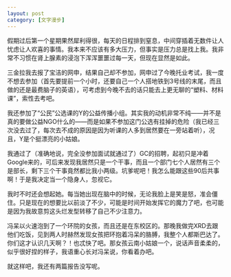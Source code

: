 ```yaml
---
layout: post
category: [文字漫步]
---
```


假期过后第一个星期果然犀利得很，每天的日程排到窒息，中间穿插着无数件让人忧虑让人欢喜的事情。我本来不应该有多大压力，但事实是压力总是找上我。我非常不习惯在肾上腺素的浸泡下浑浑噩噩过每一天，但现在显然是如此。

三金拉我去报了宝洁的网申，结果自己却不参加，网申过了今晚托业考试，我一度不想去参加（首先要提前一个小时，还要自己一个人搭地铁到3号线的末尾，而且做的还是最费脑子的英语），可考虑到今晚不去的话只能去上更无聊的“塑料、材料课”，索性去考吧。

我还参加了“公民”公选课的Y的公益传播小组。其实我的动机非常不纯——并不是真的要做公益NGO什么的——而是如果不参加这门公选有挂掉的危险（我已经三次没去过了，每次去不成的原因是因为听课的人多到居然要在一旁站着听），况且，Y是个挺漂亮的小姑娘。

我通过了（准确地说，完全没参加面试就通过了）GC的招聘，起初只是冲着Google来的，可后来发现我居然只是一个干事，而且一个部门七个人居然有三个是部长，剩下三个干事竟然都比我小两级。坑爹呢吧！我怎么能跟这些90后共事啊！于是我决定当一个隐身人，忽视它。

我时不时还会想起她。每当她出现在脑中的时候，无论我脸上是笑是怒，准会僵住。只是现在的想要比以前淡了不少，可能是时间开始发挥它的魔力了吧，也可能是因为我故意剪这头烂发型转移了自己不少注意力。

冯呆以火速泡到了一个环院的女孩，而且还是在东校区的。那晚我做完XRD去跟他们吃饭，见到两人时赫然发现女孩把环抱着冯呆的胳膊，我整个人都斯巴达了。你们这才认识几天啊？！也忒快了吧。那女孩云南小姑娘一个，说话声音柔柔的，似乎很好捏的样子，我语重心长对冯呆说，你看着办吧。

就这样吧，我还有两篇报告没写呢。